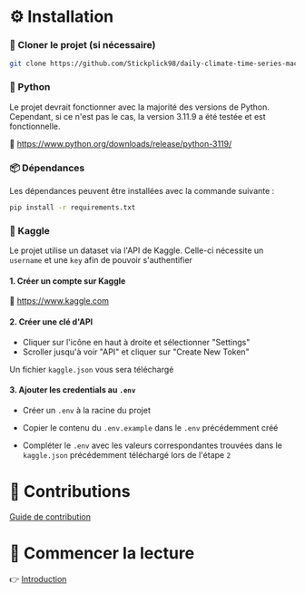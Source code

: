 # ⚙️ Installation

### 📁 Cloner le projet (si nécessaire)

```bash
git clone https://github.com/Stickplick98/daily-climate-time-series-machine-learning
```

### 🐍 Python

Le projet devrait fonctionner avec la majorité des versions de Python. Cependant, si ce n'est pas le cas, la version 3.11.9 a été testée et est fonctionnelle.

🔗 https://www.python.org/downloads/release/python-3119/

### 📦 Dépendances

Les dépendances peuvent être installées avec la commande suivante :

```bash
pip install -r requirements.txt
```

### 🧪 Kaggle

Le projet utilise un dataset via l'API de Kaggle. Celle-ci nécessite un `username` et une `key` afin de pouvoir s'authentifier

#### 1. Créer un compte sur Kaggle

🔗 https://www.kaggle.com

#### 2. Créer une clé d'API

- Cliquer sur l'icône en haut à droite et sélectionner "Settings"
- Scroller jusqu'à voir "API" et cliquer sur "Create New Token"

Un fichier `kaggle.json` vous sera téléchargé

#### 3. Ajouter les credentials au `.env`

- Créer un `.env` à la racine du projet

- Copier le contenu du `.env.example` dans le `.env` précédemment créé

- Compléter le `.env` avec les valeurs correspondantes trouvées dans le `kaggle.json` précédemment téléchargé lors de l'étape `2`

# 🤝 Contributions

[Guide de contribution](CONTRIBUTING.md)

# 🚀 Commencer la lecture

👉 [Introduction](./notebooks/00_introduction.ipynb)
